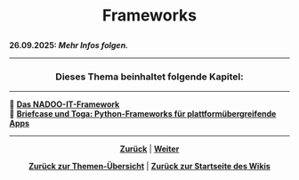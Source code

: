 # <p align="center">Frameworks</p>
<!-- Einleitung -->

**26.09.2025: _Mehr Infos folgen._**

---

### <p align="center">Dieses Thema beinhaltet folgende Kapitel:</p>

---

🔹 [**Das NADOO-IT-Framework**](/docs/06-entwicklung/06-frameworks/01-nadoo_framework/README.md)<br>
🔹 [**Briefcase und Toga: Python-Frameworks für plattformübergreifende Apps**](/docs/06-entwicklung/06-frameworks/02-briefcase_und_toga/README.md) <br>

---

<p align="center">
<a href="/docs/06-entwicklung/05-java/01-tutorial/09-praxis-2/README.md"><strong>Zurück</strong></a> | 
<a href="/docs/06-entwicklung/06-frameworks/01-nadoo_framework/README.md"><strong>Weiter</strong></a>
</p>

<p align="center">
<a href="/docs/06-entwicklung/README.md/#dieser-themenbereich-beinhaltet-folgende-themen"><strong>Zurück zur Themen-Übersicht</strong></a> | <a href="/docs/00-willkommen/README.md"><strong>Zurück zur Startseite des Wikis</strong></a>
</p>